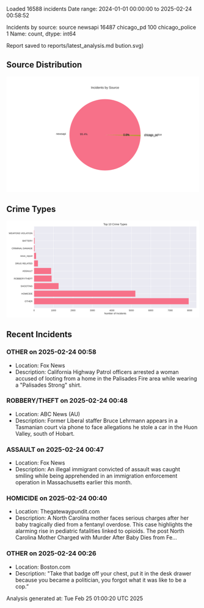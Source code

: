 
Loaded 16588 incidents
Date range: 2024-01-01 00:00:00 to 2025-02-24 00:58:52

Incidents by source:
source
newsapi           16487
chicago_pd          100
chicago_police        1
Name: count, dtype: int64

Report saved to reports/latest_analysis.md
bution.svg)

## Source Distribution
![Source Distribution](images/source_distribution.svg)

## Crime Types
![Crime Types](images/crime_types.svg)

## Recent Incidents

### OTHER on 2025-02-24 00:58
- Location: Fox News
- Description: California Highway Patrol officers arrested a woman accused of looting from a home in the Palisades Fire area while wearing a "Palisades Strong" shirt.


### ROBBERY/THEFT on 2025-02-24 00:48
- Location: ABC News (AU)
- Description: Former Liberal staffer Bruce Lehrmann appears in a Tasmanian court via phone to face allegations he stole a car in the Huon Valley, south of Hobart.


### ASSAULT on 2025-02-24 00:47
- Location: Fox News
- Description: An illegal immigrant convicted of assault was caught smiling while being apprehended in an immigration enforcement operation in Massachusetts earlier this month.


### HOMICIDE on 2025-02-24 00:40
- Location: Thegatewaypundit.com
- Description: A North Carolina mother faces serious charges after her baby tragically died from a fentanyl overdose. This case highlights the alarming rise in pediatric fatalities linked to opioids.
The post North Carolina Mother Charged with Murder After Baby Dies from Fe…


### OTHER on 2025-02-24 00:26
- Location: Boston.com
- Description: "Take that badge off your chest, put it in the desk drawer because you became a politician, you forgot what it was like to be a cop.”

Analysis generated at: Tue Feb 25 01:00:20 UTC 2025
